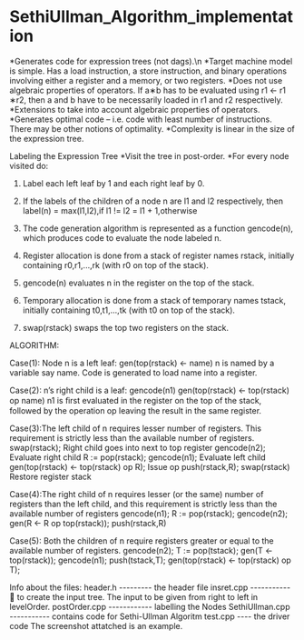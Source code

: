 # SethiUllman_Algorithm_implementation

*Generates code for expression trees (not dags).\n
*Target machine model is simple. Has a load instruction, a store instruction, and binary operations involving either a register and a memory, or two registers.
*Does not use algebraic properties of operators. If a∗b has to be evaluated using r1 ← r1 ∗r2, then a and b have to be necessarily loaded in r1 and r2 respectively. 
*Extensions to take into account algebraic properties of operators. 
*Generates optimal code – i.e. code with least number of instructions. There may be other notions of optimality. 
*Complexity is linear in the size of the expression tree.

Labeling the Expression Tree
*Visit the tree in post-order.
*For every node visited do: 
1. Label each left leaf by 1 and each right leaf by 0. 
2. If the labels of the children of a node n are l1 and l2 respectively, then
    label(n) = max(l1,l2),if l1 != l2 
             = l1 + 1,otherwise
             
1. The code generation algorithm is represented as a function gencode(n), which produces code to evaluate the node labeled n.
2. Register allocation is done from a stack of register names rstack, initially containing r0,r1,...,rk (with r0 on top of the stack).
3. gencode(n) evaluates n in the register on the top of the stack.
4. Temporary allocation is done from a stack of temporary names tstack, initially containing t0,t1,...,tk (with t0 on top of the stack).
5. swap(rstack) swaps the top two registers on the stack.

ALGORITHM:

Case(1): Node n is a left leaf:
  gen(top(rstack) ← name) 
   n is named by a variable say name. Code is generated to load name into a register.
   
Case(2):  n’s right child is a leaf:
  gencode(n1)
  gen(top(rstack) ← top(rstack) op name)
   n1 is ﬁrst evaluated in the register on the top of the stack, followed by the operation op leaving the result in the same register.
   
Case(3):The left child of n requires lesser number of registers. This requirement is strictly less than the available number of registers.
  swap(rstack);                         Right child goes into next to top register 
  gencode(n2);                          Evaluate right child 
  R := pop(rstack); 
  gencode(n1);                          Evaluate left child 
  gen(top(rstack) ← top(rstack) op R);  Issue op 
  push(rstack,R); 
  swap(rstack)                          Restore register stack
  
Case(4):The right child of n requires lesser (or the same) number of registers than the left child, and this requirement is strictly less than the available number of registers
  gencode(n1); 
  R := pop(rstack); 
  gencode(n2); 
  gen(R ← R op top(rstack)); 
  push(rstack,R)

Case(5): Both the children of n require registers greater or equal to the available number of registers.
  gencode(n2); 
  T := pop(tstack); 
  gen(T ← top(rstack)); 
  gencode(n1); push(tstack,T); 
  gen(top(rstack) ← top(rstack) op T); 

 
Info about the files:
header.h    --------- the header file
insret.cpp   ----------- to create the input tree. The input to be given from right to left in levelOrder.
postOrder.cpp    ------------ labelling the Nodes
SethiUllman.cpp  ----------- contains code for Sethi-Ullman Algoritm
test.cpp  ---- the driver code
The screenshot attatched is an example.
